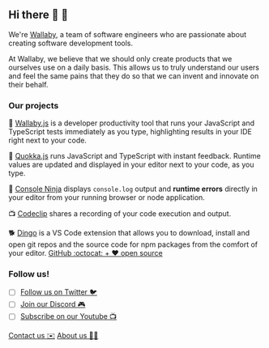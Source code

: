 ## Hi there 👋 🦘

We're [Wallaby](https://wallabyjs.com), a team of software engineers who are passionate about creating software development tools.

At Wallaby, we believe that we should only create products that we ourselves use on a daily basis. This allows us to truly understand our users and feel the same pains that they do so that we can invent and innovate on their behalf.

### Our projects
:kangaroo: [Wallaby.js](https://wallabyjs.com) is a developer productivity tool that runs your JavaScript and TypeScript tests immediately as you type, highlighting results in your IDE right next to your code.

:hamster: [Quokka.js](https://quokkajs.com) runs JavaScript and TypeScript with instant feedback. Runtime values are updated and displayed in your editor next to your code, as you type.

:ninja: [Console Ninja](https://console-ninja.com) displays `console.log` output and **runtime errors** directly in your editor from your running browser or node application. 
 
:tv: [Codeclip](https://codeclip.io) shares a recording of your code execution and output.

:dog2: [Dingo](https://wallabyjs.com/dingo) is a VS Code extension that allows you to download, install and open git repos and the source code for npm packages from the comfort of your editor.
[GitHub :octocat: + ❤️ open source](https://github.com/wallabyjs/dingo)

### Follow us!
- [ ] [Follow us on Twitter 🐦](https://twitter.com/wallabyjs)
- [ ] [Join our Discord 🎮](https://discord.gg/5ga2MDW)
- [ ] [Subscribe on our Youtube 📺](https://www.youtube.com/@WallabyTeam)

[Contact us ✉️](https://wallabyjs.com/contact/?utm_source=githuborgprofile)
[About us 👩‍💻](https://wallabyjs.com/about/?utm_source=githuborgprofile)
